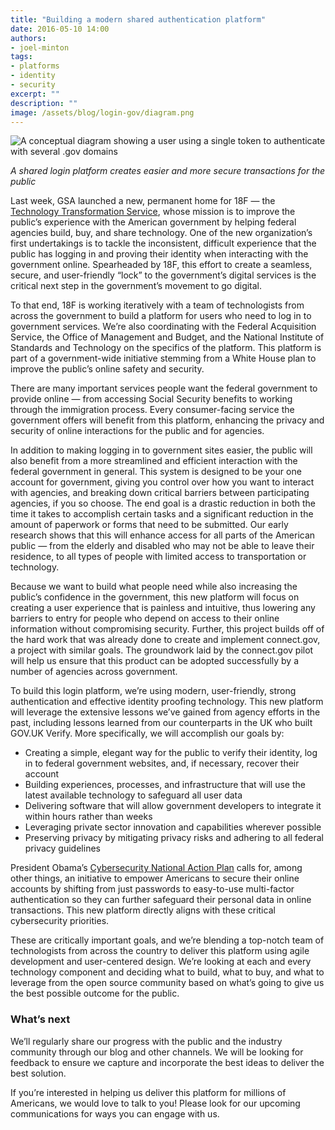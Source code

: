 ```yaml
---
title: "Building a modern shared authentication platform"
date: 2016-05-10 14:00
authors:
- joel-minton
tags:
- platforms
- identity
- security
excerpt: ""
description: ""
image: /assets/blog/login-gov/diagram.png
---
```


![A conceptual diagram showing a user using a single token to authenticate with several .gov domains]({{site.baseurl}}/assets/blog/login-gov/diagram.png)

_A shared login platform creates easier and more secure
transactions for the public_

Last week, GSA launched a new, permanent home for 18F — the [Technology
Transformation Service](https://gsa.gov/tts), whose mission is to
improve the public’s experience with the American government by helping
federal agencies build, buy, and share technology. One of the new
organization’s first undertakings is to tackle the inconsistent,
difficult experience that the public has logging in and proving their
identity when interacting with the government online. Spearheaded by
18F, this effort to create a seamless, secure, and user-friendly “lock”
to the government’s digital services is the critical next step in the
government’s movement to go digital.

To that end, 18F is working iteratively with a team of technologists
from across the government to build a platform for users who need to log
in to government services. We’re also coordinating with the Federal
Acquisition Service, the Office of Management and Budget, and the
National Institute of Standards and Technology on the specifics of the
platform. This platform is part of a government-wide initiative stemming
from a White House plan to improve the public’s online safety and
security.

There are many important services people want the federal government to
provide online — from accessing Social Security benefits to working
through the immigration process. Every consumer-facing service the
government offers will benefit from this platform, enhancing the privacy
and security of online interactions for the public and for agencies.

In addition to making logging in to government sites easier, the public
will also benefit from a more streamlined and efficient interaction with
the federal government in general. This system is designed to be your
one account for government, giving you control over how you want to
interact with agencies, and breaking down critical barriers between
participating agencies, if you so choose. The end goal is a drastic
reduction in both the time it takes to accomplish certain tasks and a
significant reduction in the amount of paperwork or forms that need to
be submitted. Our early research shows that this will enhance access for
all parts of the American public — from the elderly and disabled who may
not be able to leave their residence, to all types of people with
limited access to transportation or technology.

Because we want to build what people need while also increasing the
public’s confidence in the government, this new platform will focus on
creating a user experience that is painless and intuitive, thus lowering
any barriers to entry for people who depend on access to their online
information without compromising security. Further, this project builds
off of the hard work that was already done to create and implement
connect.gov, a project with similar goals. The groundwork laid by the
connect.gov pilot will help us ensure that this product can be adopted
successfully by a number of agencies across government.

To build this login platform, we’re using modern, user-friendly, strong
authentication and effective identity proofing technology. This new
platform will leverage the extensive lessons we’ve gained from agency
efforts in the past, including lessons learned from our counterparts in
the UK who built GOV.UK Verify. More specifically, we will accomplish
our goals by:

-   Creating a simple, elegant way for the public to verify their identity, log in to federal government websites, and, if necessary, recover their account
-   Building experiences, processes, and infrastructure that will use the latest available technology to safeguard all user data
-   Delivering software that will allow government developers to integrate it within hours rather than weeks
-   Leveraging private sector innovation and capabilities wherever possible
-   Preserving privacy by mitigating privacy risks and adhering to all federal privacy guidelines

President Obama’s [Cybersecurity National Action
Plan](https://www.whitehouse.gov/the-press-office/2016/02/09/fact-sheet-cybersecurity-national-action-plan)
calls for, among other things, an initiative to empower Americans to
secure their online accounts by shifting from just passwords to
easy-to-use multi-factor authentication so they can further safeguard
their personal data in online transactions. This new platform directly
aligns with these critical cybersecurity priorities.

These are critically important goals, and we’re blending a top-notch
team of technologists from across the country to deliver this platform
using agile development and user-centered design. We’re looking at each
and every technology component and deciding what to build, what to buy,
and what to leverage from the open source community based on what’s
going to give us the best possible outcome for the public.

### What’s next

We’ll regularly share our progress with the public and the industry
community through our blog and other channels. We will be looking for
feedback to ensure we capture and incorporate the best ideas to deliver
the best solution.

If you’re interested in helping us deliver this platform for millions of
Americans, we would love to talk to you! Please look for our upcoming
communications for ways you can engage with us.
